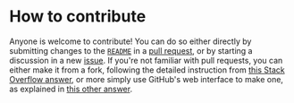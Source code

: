 # How to contribute

Anyone is welcome to contribute! You can do so either directly by submitting changes to
the
[`README`](https://github.com/sandrofsousa/awesome-phd-life-tools/blob/main/README.md)
in a [pull request](https://github.com/sandrofsousa/awesome-phd-life-tools/pulls?q=is%3Apr+is%3Aopen+sort%3Aupdated-desc),
or by starting a discussion in a new
[issue](https://github.com/sandrofsousa/awesome-phd-life-tools/issues?q=is%3Aissue+is%3Aopen+sort%3Aupdated-desc).
If you're not familiar with pull requests, you can either make it from a fork, following
the detailed instruction from [this Stack Overflow
answer](https://stackoverflow.com/a/14680805), or more simply use GitHub's web
interface to make one, as explained in [this other
answer](https://stackoverflow.com/a/61152349).
